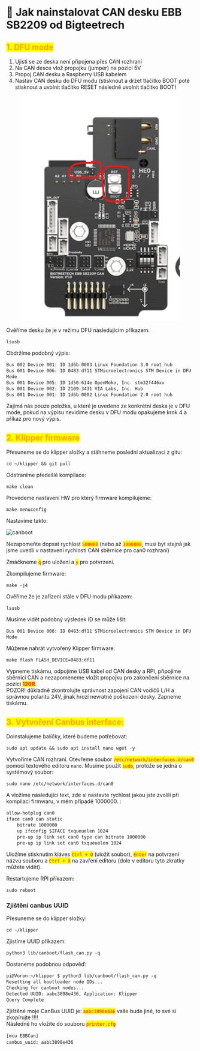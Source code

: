 # 🚌 Jak nainstalovat CAN desku EBB SB2209 od Bigteetrech

## <mark style="color:orange;">1. DFU mode</mark>

1. Ujisti se ze deska není připojena přes CAN rozhraní
2. Na CAN desce vlož propojku (jumper) na pozici 5V
3. Propoj CAN desku a Raspberry USB kabelem
4. Nastav CAN desku do DFU modu (stisknout a držet tlačítko BOOT poté stisknout a uvolnit tlačítko RESET následně uvolnit tlačítko BOOT)

<figure><img src="../.gitbook/assets/SB2209_BOOT.png" alt=""><figcaption></figcaption></figure>

Ověříme desku že je v režimu DFU následujícím příkazem:

```
lsusb
```

Obdržíme podobný výpis:

```
Bus 002 Device 001: ID 1d6b:0003 Linux Foundation 3.0 root hub
Bus 001 Device 006: ID 0483:df11 STMicroelectronics STM Device in DFU Mode
Bus 001 Device 005: ID 1d50:614e OpenMoko, Inc. stm32f446xx
Bus 001 Device 002: ID 2109:3431 VIA Labs, Inc. Hub
Bus 001 Device 001: ID 1d6b:0002 Linux Foundation 2.0 root hub
```

Zajímá nás pouze položka, u které je uvedeno ze konkrétní deska je v DFU mode, pokud na výpisu nevidíme desku v DFU modu opakujeme krok 4 a příkaz pro nový výpis.

## <mark style="color:orange;">2. Klipper firmware</mark>

Přesuneme se do klipper složky a stáhneme poslední aktualizaci z gitu:

```
cd ~/klipper && git pull
```

Odstraníme předešlé kompilace:

```
make clean
```

Provedeme nastavení HW pro který firmware kompilujeme:

```
make menuconfig
```

Nastavíme takto:

![canboot](images/SB2209\_klipper.png)

Nezapomeňte dopsat rychlost <mark style="color:red;">`500000`</mark> (nebo až <mark style="color:red;">`1000000`</mark>, musí byt stejná jak jsme uvedli v nastaveni rychlosti CAN sběrnice pro can0 rozhraní)

Zmáčkneme <mark style="color:red;">`q`</mark> pro uložení a <mark style="color:red;">`y`</mark> pro potvrzení.

Zkompilujeme firmware:

```
make -j4
```

Ověříme že je zařízení stále v DFU modu příkazem:

```
lsusb
```

Musíme vidět podobný výsledek ID se může lišit:

```
Bus 001 Device 006: ID 0483:df11 STMicroelectronics STM Device in DFU Mode
```

Můžeme nahrát vytvořený Klipper firmware:

```
make flash FLASH_DEVICE=0483:df11
```

Vypneme tiskárnu, odpojíme USB kabel od CAN desky a RPI, připojíme sběrnici CAN a nezapomeneme vložit propojku pro zakončení sběrnice na pozici <mark style="color:red;">**120R**</mark>.\
POZOR! důkladně zkontrolujte správnost zapojení CAN vodičů L/H a správnou polaritu 24V, jinak hrozí nevratné poškození desky. Zapneme tiskárnu.

## <mark style="color:orange;">3. Vytvoření Canbus interface:</mark>

Doinstalujeme balíčky, které budeme potřebovat:

```
sudo apt update && sudo apt install nano wget -y
```

Vytvoříme CAN rozhraní. Otevřeme soubor <mark style="color:red;">`/etc/network/interfaces.d/can0`</mark> pomocí textového editoru `nano`. Musíme použít <mark style="color:red;">`sudo`</mark>, protože se jedná o systémový soubor:

```
sudo nano /etc/network/interfaces.d/can0
```

A vložíme následující text, zde si nastavte rychlost jakou jste zvolili při kompilaci firmwaru, v mém případě 1000000. :

```
allow-hotplug can0
iface can0 can static
    bitrate 1000000
    up ifconfig $IFACE txqueuelen 1024
    pre-up ip link set can0 type can bitrate 1000000
    pre-up ip link set can0 txqueuelen 1024
```

Uložíme stisknutím kláves <mark style="color:red;">`Ctrl + O`</mark> (uložit soubor), <mark style="color:red;">`Enter`</mark> na potvrzení názvu souboru a <mark style="color:red;">`Ctrl + X`</mark> na zavření editoru (dole v editoru tyto zkratky můžete vidět).

Restartujeme RPI příkazem:

```
sudo reboot
```

### Zjištění canbus UUID

Přesuneme se do klipper složky:

```
cd ~/klipper
```

Zjistíme UUID příkazem:

```
python3 lib/canboot/flash_can.py -q
```

Dostaneme podobnou odpověď:

```
pi@Voron:~/klipper $ python3 lib/canboot/flash_can.py -q
Resetting all bootloader node IDs...
Checking for canboot nodes...
Detected UUID: aabc3898e436, Application: Klipper
Query Complete
```

Zjištěné moje CanBus UUID je: <mark style="color:red;">`aabc3898e436`</mark> vaše bude jiné, to své si zkopírujte !!!!\
Následně ho vložíte do souboru <mark style="color:red;">`printer.cfg`</mark>

`[mcu EBBCan]`\
`canbus_uuid: aabc3898e436`
